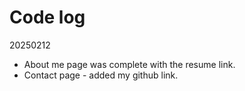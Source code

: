 # Code log

20250212

- About me page was complete with the resume link.
- Contact page - added my github link.